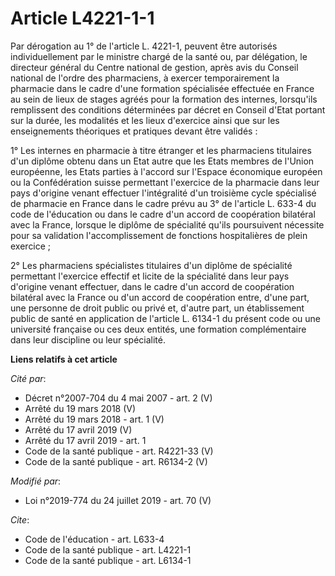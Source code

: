 # Article L4221-1-1

Par dérogation au 1° de l'article L. 4221-1, peuvent être autorisés individuellement par le ministre chargé de la santé ou,
par délégation, le directeur général du Centre national de gestion, après avis du Conseil national de l'ordre des
pharmaciens, à exercer temporairement la pharmacie dans le cadre d'une formation spécialisée effectuée en France au sein de
lieux de stages agréés pour la formation des internes, lorsqu'ils remplissent des conditions déterminées par décret en
Conseil d'Etat portant sur la durée, les modalités et les lieux d'exercice ainsi que sur les enseignements théoriques et
pratiques devant être validés :

1° Les internes en pharmacie à titre étranger et les pharmaciens titulaires d'un diplôme obtenu dans un Etat autre que les
Etats membres de l'Union européenne, les Etats parties à l'accord sur l'Espace économique européen ou la Confédération suisse
permettant l'exercice de la pharmacie dans leur pays d'origine venant effectuer l'intégralité d'un troisième cycle spécialisé
de pharmacie en France dans le cadre prévu au 3° de l'article L. 633-4 du code de l'éducation ou dans le cadre d'un accord de
coopération bilatéral avec la France, lorsque le diplôme de spécialité qu'ils poursuivent nécessite pour sa validation
l'accomplissement de fonctions hospitalières de plein exercice ;

2° Les pharmaciens spécialistes titulaires d'un diplôme de spécialité permettant l'exercice effectif et licite de la
spécialité dans leur pays d'origine venant effectuer, dans le cadre d'un accord de coopération bilatéral avec la France ou
d'un accord de coopération entre, d'une part, une personne de droit public ou privé et, d'autre part, un établissement public
de santé en application de l'article L. 6134-1 du présent code ou une université française ou ces deux entités, une formation
complémentaire dans leur discipline ou leur spécialité.

**Liens relatifs à cet article**

_Cité par_:

  - Décret n°2007-704 du 4 mai 2007 - art. 2 (V)
  - Arrêté du 19 mars 2018 (V)
  - Arrêté du 19 mars 2018 - art. 1 (V)
  - Arrêté du 17 avril 2019 (V)
  - Arrêté du 17 avril 2019 - art. 1
  - Code de la santé publique - art. R4221-33 (V)
  - Code de la santé publique - art. R6134-2 (V)

_Modifié par_:

  - Loi n°2019-774 du 24 juillet 2019 - art. 70 (V)

_Cite_:

  - Code de l'éducation - art. L633-4
  - Code de la santé publique - art. L4221-1
  - Code de la santé publique - art. L6134-1
